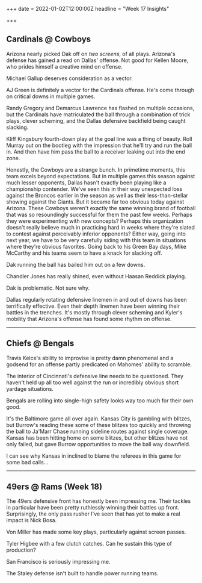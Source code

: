 +++
date = 2022-01-02T12:00:00Z
headline = "Week 17 Insights"

+++
## Cardinals @ Cowboys

Arizona nearly picked Dak off on _two screens_, of all plays. Arizona's defense has gained a read on Dallas' offense. Not good for Kellen Moore, who prides himself a creative mind on offense.

Michael Gallup deserves consideration as a vector.

AJ Green is definitely a vector for the Cardinals offense. He's come through on critical downs in multiple games.

Randy Gregory and Demarcus Lawrence has flashed on multiple occasions, but the Cardinals have matriculated the ball through a combination of trick plays, clever scheming, and the Dallas defensive backfield being caught slacking.

Kliff Kingsbury fourth-down play at the goal line was a thing of beauty. Roll Murray out on the bootleg with the impression that he'll try and run the ball in. And then have him pass the ball to a receiver leaking out into the end zone.

Honestly, the Cowboys are a strange bunch. In primetime moments, this team excels beyond expectations. But in multiple games this season against much lesser opponents, Dallas hasn't exactly been playing like a championship contender. We've seen this in their way unexpected loss against the Broncos earlier in the season as well as their less-than-stellar showing against the Giants. But it became far too obvious today against Arizona. These Cowboys weren't exactly the same winning brand of football that was so resoundingly successful for them the past few weeks. Perhaps they were experimenting with new concepts? Perhaps this organization doesn't really believe much in practicing hard in weeks where they're slated to contest against perceivably inferior opponents? Either way, going into next year, we have to be very carefully siding with this team in situations where they're obvious favorites. Going back to his Green Bay days, Mike McCarthy and his teams seem to have a knack for slacking off.

Dak running the ball has bailed him out on a few downs.

Chandler Jones has really shined, even without Haasan Reddick playing.

Dak is problematic. Not sure why.

Dallas regularly rotating defensive linemen in and out of downs has been terrifically effective. Even their depth linemen have been winning their battles in the trenches. It's mostly through clever scheming and Kyler's mobility that Arizona's offense has found some rhythm on offense.

***

## Chiefs @ Bengals

Travis Kelce's ability to improvise is pretty damn phenomenal and a godsend for an offense partly predicated on Mahomes' ability to scramble.

The interior of Cincinnati's defensive line needs to be questioned. They haven't held up all too well against the run or incredibly obvious short yardage situations.

Bengals are rolling into single-high safety looks way too much for their own good.

It's the Baltimore game all over again. Kansas City is gambling with blitzes, but Burrow's reading these some of these blitzes too quickly and throwing the ball to Ja'Marr Chase running sideline routes against single coverage. Kansas has been hitting home on some blitzes, but other blitzes have not only failed, but gave Burrow opportunities to move the ball way downfield.

I can see why Kansas in inclined to blame the referees in this game for some bad calls...

***

## 49ers @ Rams (Week 18)

The 49ers defensive front has honestly been impressing me. Their tackles in particular have been pretty ruthlessly winning their battles up front. Surprisingly, the only pass rusher I've seen that has yet to make a real impact is Nick Bosa.

Von Miller has made some key plays, particularly against screen passes.

Tyler Higbee with a few clutch catches. Can he sustain this type of production?

San Francisco is seriously impressing me.

The Staley defense isn't built to handle power running teams.